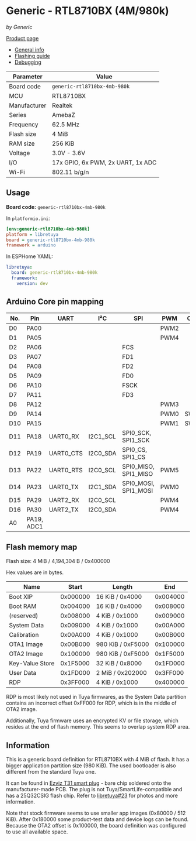 # Generic - RTL8710BX (4M/980k)

*by Generic*

[Product page](https://kuba2k2.github.io/libretuya/boards/generic-rtl8710bx-4mb-980k/)

- [General info](../../docs/platform/realtek-amb/README.md)
- [Flashing guide](../../docs/platform/realtek-ambz/flashing.md)
- [Debugging](../../docs/platform/realtek-ambz/debugging.md)

Parameter    | Value
-------------|----------------------------------
Board code   | `generic-rtl8710bx-4mb-980k`
MCU          | RTL8710BX
Manufacturer | Realtek
Series       | AmebaZ
Frequency    | 62.5 MHz
Flash size   | 4 MiB
RAM size     | 256 KiB
Voltage      | 3.0V - 3.6V
I/O          | 17x GPIO, 6x PWM, 2x UART, 1x ADC
Wi-Fi        | 802.11 b/g/n

## Usage

**Board code:** `generic-rtl8710bx-4mb-980k`

In `platformio.ini`:

```ini
[env:generic-rtl8710bx-4mb-980k]
platform = libretuya
board = generic-rtl8710bx-4mb-980k
framework = arduino
```

In ESPHome YAML:

```yaml
libretuya:
  board: generic-rtl8710bx-4mb-980k
  framework:
    version: dev
```

## Arduino Core pin mapping

No. | Pin        | UART      | I²C      | SPI                  | PWM  | Other
----|------------|-----------|----------|----------------------|------|------
D0  | PA00       |           |          |                      | PWM2 |
D1  | PA05       |           |          |                      | PWM4 |
D2  | PA06       |           |          | FCS                  |      |
D3  | PA07       |           |          | FD1                  |      |
D4  | PA08       |           |          | FD2                  |      |
D5  | PA09       |           |          | FD0                  |      |
D6  | PA10       |           |          | FSCK                 |      |
D7  | PA11       |           |          | FD3                  |      |
D8  | PA12       |           |          |                      | PWM3 |
D9  | PA14       |           |          |                      | PWM0 | SWCLK
D10 | PA15       |           |          |                      | PWM1 | SWDIO
D11 | PA18       | UART0_RX  | I2C1_SCL | SPI0_SCK, SPI1_SCK   |      |
D12 | PA19       | UART0_CTS | I2C0_SDA | SPI0_CS, SPI1_CS     |      |
D13 | PA22       | UART0_RTS | I2C0_SCL | SPI0_MISO, SPI1_MISO | PWM5 |
D14 | PA23       | UART0_TX  | I2C1_SDA | SPI0_MOSI, SPI1_MOSI | PWM0 |
D15 | PA29       | UART2_RX  | I2C0_SCL |                      | PWM4 |
D16 | PA30       | UART2_TX  | I2C0_SDA |                      | PWM4 |
A0  | PA19, ADC1 |           |          |                      |      |

## Flash memory map

Flash size: 4 MiB / 4,194,304 B / 0x400000

Hex values are in bytes.

Name            | Start    | Length            | End
----------------|----------|-------------------|---------
Boot XIP        | 0x000000 | 16 KiB / 0x4000   | 0x004000
Boot RAM        | 0x004000 | 16 KiB / 0x4000   | 0x008000
(reserved)      | 0x008000 | 4 KiB / 0x1000    | 0x009000
System Data     | 0x009000 | 4 KiB / 0x1000    | 0x00A000
Calibration     | 0x00A000 | 4 KiB / 0x1000    | 0x00B000
OTA1 Image      | 0x00B000 | 980 KiB / 0xF5000 | 0x100000
OTA2 Image      | 0x100000 | 980 KiB / 0xF5000 | 0x1F5000
Key-Value Store | 0x1F5000 | 32 KiB / 0x8000   | 0x1FD000
User Data       | 0x1FD000 | 2 MiB / 0x202000  | 0x3FF000
RDP             | 0x3FF000 | 4 KiB / 0x1000    | 0x400000

RDP is most likely not used in Tuya firmwares, as the System Data partition contains an incorrect offset 0xFF000 for RDP, which is in the middle of OTA2 image.

Additionally, Tuya firmware uses an encrypted KV or file storage, which resides at the end of flash memory. This seems to overlap system RDP area.

## Information

This is a generic board definition for RTL8710BX with 4 MiB of flash. It has a bigger application partition size (980 KiB). The used bootloader is also different from the standard Tuya one.

It can be found in [Ezviz T31 smart plug](https://www.ezviz.com/product/T31/2021) - bare chip soldered onto the manufacturer-made PCB. The plug is not Tuya/SmartLife-compatible and has a 25Q32CSIG flash chip. Refer to [libretuya#23](https://github.com/kuba2k2/libretuya/issues/23) for photos and more information.

Note that stock firmware seems to use smaller app images (0x80000 / 512 KiB). After 0x180000 some product-test data and device logs can be found. Because the OTA2 offset is 0x100000, the board definition was configured to use all available space.
